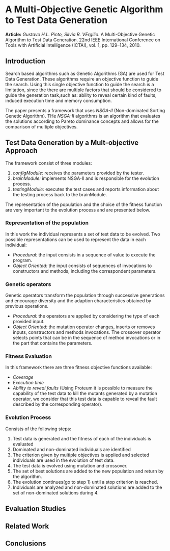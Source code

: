 # A Multi-Objective Genetic Algorithm to Test Data Generation
**Article:**
*Gustavo  H.L. Pinto, Silvia R. VErgilio*. A Multi-Objective Genetic Algorithm to Test Data Generation. 22nd IEEE International Conference on Tools with Artificial Intelligence (ICTAI),  vol. 1, pp. 129–134, 2010.

## Introduction
Search based algorithms such as Genetic Algorithms (GA) are used for Test Data Generation.
These algorithms require an objective function to guide the search.
Using this single objective function to guide the search is a limitation, since the there are multiple factors that should be considered to guide the generation task,such as: ability to reveal certain kind of faults, induced execution time and memory consumption.

The paper presents a framework that uses *NSGA-II* (Non-dominated Sorting Genetic Algorithm).
THe *NSGA-II* algorithms is an algorithm that evaluates the solutions according to Pareto dominance concepts and allows for the comparison of multiple objectives.

## Test Data Generation by a Mult-objective Approach
The framework consist of three modules:

 1. *configModule:* receives the parameters provided by the tester.
 2. *brainModule:* implements NSGA-II and is responsible for the evolution process.
 3. *testingModule:* executes the test cases and reports information about the testing process back to the brainModule.

The representation of the population and the choice of the fitness function are very important to the evolution process and are presented below.

### Representation of the population
In this work the individual represents a set of test data to be evolved.
Two possible representations can be used to represent the data in each individual:

 - *Procedural:* the input consists in a sequence of value to execute the program.
 - *Object Oriented:* the input consists of sequences of invocations to constructors and methods, including the correspondent parameters.

### Genetic operators
Genetic operators transform the population through successive generations and encourage diversity and the adaption characteristics obtained by previous operations.

 - *Procedural:* the operators are applied by considering the type of each provided input.
 - *Object Oriented:* the mutation operator changes, inserts or removes inputs, constructors and methods invocations. The crossover operator selects points that can be in the sequence of method invocations or in the part that contains the parameters.

### Fitness Evaluation
In this framework there are three fitness objective functions available:
 
 - *Coverage* 
 - *Execution time*
 - *Ability to reveal faults* (Using Proteum it is possible to measure the capability of the test data to kill the mutants generated by a mutation operator, we consider that this test data is capable to reveal the fault described by the corresponding operator).

### Evolution Process
Consists of the following steps:
1. Test data is generated and the fitness of each of the individuals is evaluated
2. Dominated and non-dominated individuals are identified
3. The criterion given by multiple objectives is applied and selected individuals are used in the evolution of test data.
4. The test data is evolved using mutation and crossover.
5. The set of best solutions are added to the new population and return by the algorithm.
6. The evolution continues(go to step 1) until a stop criterion is reached.
7. Individuals are analyzed and non-dominated solutions are added to the set of non-dominated solutions during 4.

## Evaluation Studies

## Related Work

## Conclusions

